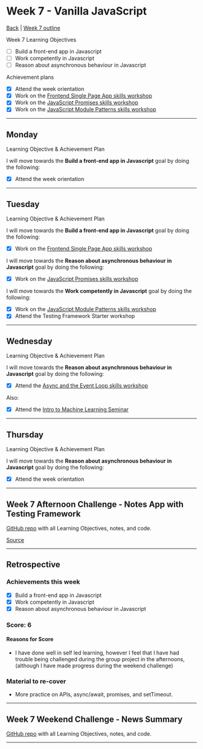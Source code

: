 # Week 7 - Vanilla JavaScript

[Back](README.md) | [Week 7 outline](https://github.com/makersacademy/course/blob/master/week_outlines.md#week-7)

Week 7 Learning Objectives

- [ ] Build a front-end app in Javascript
- [ ] Work competently in Javascript
- [ ] Reason about asynchronous behaviour in Javascript

Achievement plans

- [x] Attend the week orientation
- [x] Work on the [Frontend Single Page App skills workshop]
- [x] Work on the [JavaScript Promises skills workshop]
- [x] Work on the [JavaScript Module Patterns skills workshop]

---

## Monday

Learning Objective & Achievement Plan

I will move towards the **Build a front-end app in Javascript** goal by doing the following:

- [x] Attend the week orientation

---

## Tuesday

Learning Objective & Achievement Plan

I will move towards the **Build a front-end app in Javascript** goal by doing the following:

- [x] Work on the [Frontend Single Page App skills workshop]

I will move towards the **Reason about asynchronous behaviour in Javascript** goal by doing the following:

- [x] Work on the [JavaScript Promises skills workshop]

I will move towards the **Work competently in Javascript** goal by doing the following:

- [x] Work on the [JavaScript Module Patterns skills workshop]
- [x] Attend the Testing Framework Starter workshop

---

## Wednesday

Learning Objective & Achievement Plan

I will move towards the **Reason about asynchronous behaviour in Javascript** goal by doing the following:

- [x] Attend the [Async and the Event Loop skills workshop]

Also:

- [x] Attend the [Intro to Machine Learning Seminar]

---

## Thursday

Learning Objective & Achievement Plan

I will move towards the **Reason about asynchronous behaviour in Javascript** goal by doing the following:

- [x] Attend the week orientation

---

## Week 7 Afternoon Challenge - Notes App with Testing Framework

[GitHub repo](https://github.com/grahamfalconer/notes_app) with all Learning Objectives, notes, and code.

[Source](https://github.com/makersacademy/course/blob/master/further_javascript/project_track.md)

---

## Retrospective

### Achievements this week

- [x] Build a front-end app in Javascript
- [x] Work competently in Javascript
- [x] Reason about asynchronous behaviour in Javascript

### Score: 6

#### Reasons for Score

- I have done well in self led learning, however I feel that I have had trouble being challenged during the group project in the afternoons, (although I have made progress during the weekend challenge)

### Material to re-cover

- More practice on APIs, async/await, promises, and setTimeout.

---

## Week 7 Weekend Challenge - News Summary

[GitHub repo](https://github.com/hturnbull93/news-summary-challenge) with all Learning Objectives, notes, and code.

---

<!-- Links -->

<!-- From Week 1 -->

[First day intro]: Intro_first_day.md
[TDD process skills workshop]: ../skills_workshops/TDD_process.md
[Debugging skills workshop]: ../skills_workshops/debugging.md
[Mocking skills workshop]: ../skills_workshops/mocking.md
[Test Driving practical]: ../skills_workshops/test_driving_practice.md

<!-- From week 2 -->

[Code Review skills workshop]: ../skills_workshops/code_review.md
[Process Review workshop]: ../process_workshop.md
[Domain Modelling skills workshop]: ../skills_workshops/domain_modelling.md
[Feedback skills workshop]: ../skills_workshops/feedback.md
[Mocking with RSpec practical]: ../skills_workshops/mocking_with_rspec.md
[Refactoring skills workshop]: ../skills_workshops/refactoring.md
[Concretes and Abstracts skills workshop]: ../skills_workshops/concretes_and_abstracts.md
[Delegation skills workshop]: ../skills_workshops/delegation.md

<!-- From week 3 -->

[Servers 1 skills workshop]: ../skills_workshops/servers_1.md
[Servers 2 skills workshop]: ../skills_workshops/servers_2.md
[Clients 1 skills workshop]: ../skills_workshops/clients_1.md
[Process modelling skills workshop]: ../skills_workshops/http_modelling.md
[Birthday Greeter App skills workshop]: ../skills_workshops/birthday_greeter_app.md
[Empathy EQ workshop]: ../skills_workshops/empathy.md
[Debugging 2 skills workshop]: ../skills_workshops/debugging_2.md
[Debugging a Rack App skills workshop]: ../skills_workshops/debugging_a_rack_app.md

<!-- From week 4 -->

[Illustrated Intro to Databases]: https://illustrated.dev/databases
[SQLZoo]: ../skills_workshops/sqlzoo.md
[Development Environments pill]: https://github.com/makersacademy/course/blob/master/pills/development_environments.md
[Class methods and Instance Methods article]: https://hackmd.io/sOCjb8IcSIaPvT54SXBb3Q
[REST Game skills workshop]: ../skills_workshops/REST_game.md
[Database Domain Modelling skills workshop]: ../skills_workshops/database_domain_modelling.md
[Diary App skills workshop]: ../skills_workshops/diary_app.md

<!-- From week 5 -->

[JS Objects and Prototypes skills workshop]: ../skills_workshops/js_objects_prototypes.md
[JS Closures skills workshop]: ../skills_workshops/js_closures.md
[CodeAcademy guide to semicolons]: https://news.codecademy.com/your-guide-to-semicolons-in-javascript/
[Getting Visibility in JavaScript skills workshop]: ../skills_workshops/visibility_javascript.md
[Spies and Mocking in JavaScript skills workshop]: ../skills_workshops/spies_mocking_javascript.md
[Callbacks and Async skills workshop]: ../skills_workshops/callbacks_async_javascript.md

<!-- From week 6 -->

[Optimise Your Team - Communication EQ workshop]: ../skills_workshops/communication.md

<!-- New in Week 7 -->

[Frontend Single Page App skills workshop]: ../skills_workshops/frontend_single_page_app.md
[JavaScript Promises skills workshop]: ../skills_workshops/javascript_promises.md
[JavaScript Module Patterns skills workshop]: ../skills_workshops/javascript_module_patterns.md
[Async and the Event Loop skills workshop]: ../skills_workshops/async_event_loop.md
[Intro to Machine Learning Seminar]: ../skills_workshops/intro_machine_learning.md

